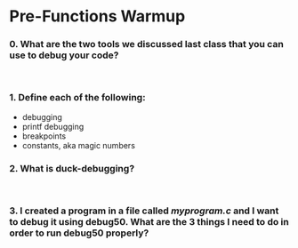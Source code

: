 # Pre-Functions Warmup

### 0. What are the two tools we discussed last class that you can use to debug your code?

&nbsp;
&nbsp;

### 1. Define each of the following:
  * debugging
  * printf debugging
  * breakpoints
  * constants, aka magic numbers
&nbsp;

### 2. What is duck-debugging?

&nbsp;
&nbsp;
&nbsp;

### 3. I created a program in a file called ***myprogram.c*** and I want to debug it using debug50. What are the 3 things I need to do in order to run debug50 properly?

&nbsp;
&nbsp;
&nbsp;
